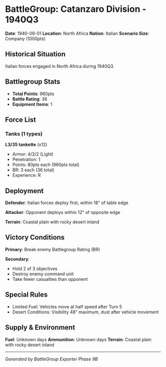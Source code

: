 # BattleGroup: Catanzaro Division - 1940Q3

**Date**: 1940-09-01
**Location**: North Africa
**Nation**: Italian
**Scenario Size**: Company (1000pts)

## Historical Situation

Italian forces engaged in North Africa during 1940Q3.

## Battlegroup Stats

- **Total Points**: 960pts
- **Battle Rating**: 36
- **Equipment Items**: 1

## Force List

### Tanks (1 types)

**L3/35 tankette** (x12)
- Armor: 4/2/2 (Light)
- Penetration: 1
- Points: 80pts each (960pts total)
- BR: 3 each (36 total)
- Experience: R


## Deployment

**Defender**: Italian forces deploy first, within 18" of table edge

**Attacker**: Opponent deploys within 12" of opposite edge

**Terrain**: Coastal plain with rocky desert inland

## Victory Conditions

**Primary**: Break enemy Battlegroup Rating (BR)

**Secondary**:
- Hold 2 of 3 objectives
- Destroy enemy command unit
- Take fewer casualties than opponent

## Special Rules

- Limited Fuel: Vehicles move at half speed after Turn 5
- Desert Conditions: Visibility 48" maximum, dust after vehicle movement

## Supply & Environment

**Fuel**: Unknown days
**Ammunition**: Unknown days
**Terrain**: Coastal plain with rocky desert inland

---

*Generated by BattleGroup Exporter Phase 9B*
